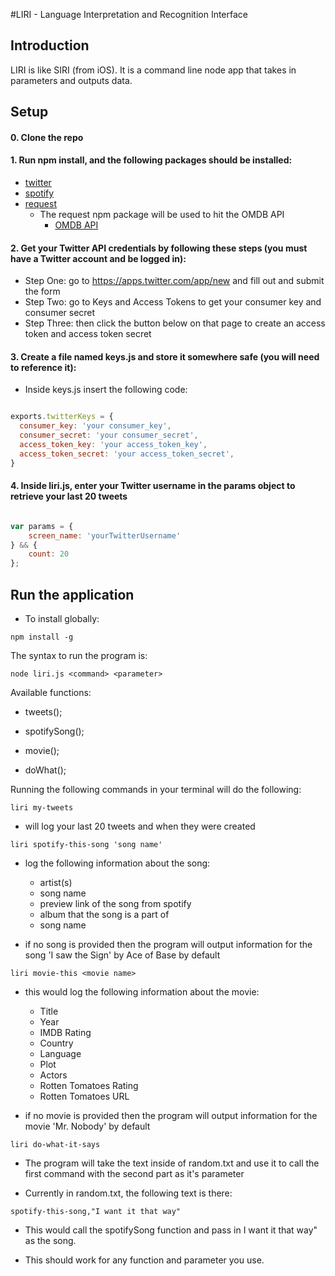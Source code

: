 #LIRI - Language Interpretation and Recognition Interface

## Introduction
LIRI is like SIRI (from iOS).  It is a command line node app that takes in parameters and outputs data.

## Setup
#### 0. Clone the repo

#### 1. Run npm install, and the following packages should be installed:

* [twitter](https://www.npmjs.com/package/twitter)
* [spotify](https://www.npmjs.com/package/spotify)
* [request](https://www.npmjs.com/package/request)
	* The request npm package will be used to hit the OMDB API
		* [OMDB API](http://www.omdbapi.com)

#### 2. Get your Twitter API credentials by following these steps (you must have a Twitter account and be logged in):

* Step One: go to https://apps.twitter.com/app/new and fill out and submit the form
* Step Two: go to Keys and Access Tokens to get your consumer key and consumer secret
* Step Three: then click the button below on that page to create an access token and access token secret

#### 3. Create a file named keys.js and store it somewhere safe (you will need to reference it):

* Inside keys.js insert the following code:

``` JavaScript

exports.twitterKeys = {
  consumer_key: 'your consumer_key',
  consumer_secret: 'your consumer_secret',
  access_token_key: 'your access_token_key',
  access_token_secret: 'your access_token_secret',
}

```
#### 4. Inside liri.js, enter your Twitter username in the params object to retrieve your last 20 tweets

``` JavaScript

var params = {
    screen_name: 'yourTwitterUsername'
} && {
    count: 20
};

```

## Run the application
* To install globally:
```
npm install -g
```
The syntax to run the program is:
```
node liri.js <command> <parameter>
```

Available functions:
* tweets();

* spotifySong();

* movie();

* doWhat();

Running the following commands in your terminal will do the following:

```
liri my-tweets
```
* will log your last 20 tweets and when they were created

```
liri spotify-this-song 'song name'
```

* log the following information about the song:

	* artist(s)
	* song name
	* preview link of the song from spotify
	* album that the song is a part of
	* song name

* if no song is provided then the program will output information for the song 'I saw the Sign' by Ace of Base by default

```
liri movie-this <movie name>
```

* this would log the following information about the movie:

	* Title
	* Year
	* IMDB Rating
	* Country
	* Language
	* Plot
	* Actors
	* Rotten Tomatoes Rating
	* Rotten Tomatoes URL

* if no movie is provided then the program will output information for the movie 'Mr. Nobody' by default

```
liri do-what-it-says
```

* The program will take the text inside of random.txt and use it to call the first command with the second part as it's parameter

* Currently in random.txt, the following text is there:

```
spotify-this-song,"I want it that way"
```

* This would call the spotifySong function and pass in I want it that way" as the song.

* This should work for any function and parameter you use.




